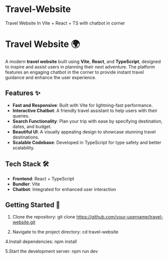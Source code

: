 # Travel-Website
Travel Website In Vite + React + TS with chatbot in corner

# Travel Website 🌍

A modern **travel website** built using **Vite**, **React**, and **TypeScript**, designed to inspire and assist users in planning their next adventure. The platform features an engaging chatbot in the corner to provide instant travel guidance and enhance the user experience.

## Features ✨

- **Fast and Responsive**: Built with Vite for lightning-fast performance.
- **Interactive Chatbot**: A friendly travel assistant to help users with their queries.
- **Search Functionality**: Plan your trip with ease by specifying destination, dates, and budget.
- **Beautiful UI**: A visually appealing design to showcase stunning travel destinations.
- **Scalable Codebase**: Developed in TypeScript for type safety and better scalability.

## Tech Stack 🛠️

- **Frontend**: React + TypeScript
- **Bundler**: Vite
- **Chatbot**: Integrated for enhanced user interaction

## Getting Started 🚀

1. Clone the repository: 
   git clone https://github.com/your-username/travel-website.git
   
3. Navigate to the project directory:
    cd travel-website
 
 4.Install dependencies:
    npm install

 5.Start the development server:
    npm run dev
   

